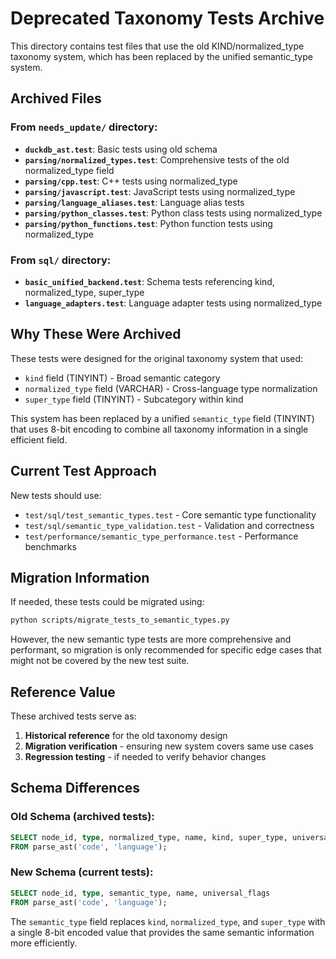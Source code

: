 # Deprecated Taxonomy Tests Archive

This directory contains test files that use the old KIND/normalized_type taxonomy system, which has been replaced by the unified semantic_type system.

## Archived Files

### From `needs_update/` directory:
- **`duckdb_ast.test`**: Basic tests using old schema
- **`parsing/normalized_types.test`**: Comprehensive tests of the old normalized_type field
- **`parsing/cpp.test`**: C++ tests using normalized_type
- **`parsing/javascript.test`**: JavaScript tests using normalized_type  
- **`parsing/language_aliases.test`**: Language alias tests
- **`parsing/python_classes.test`**: Python class tests using normalized_type
- **`parsing/python_functions.test`**: Python function tests using normalized_type

### From `sql/` directory:
- **`basic_unified_backend.test`**: Schema tests referencing kind, normalized_type, super_type
- **`language_adapters.test`**: Language adapter tests using normalized_type

## Why These Were Archived

These tests were designed for the original taxonomy system that used:
- `kind` field (TINYINT) - Broad semantic category
- `normalized_type` field (VARCHAR) - Cross-language type normalization  
- `super_type` field (TINYINT) - Subcategory within kind

This system has been replaced by a unified `semantic_type` field (TINYINT) that uses 8-bit encoding to combine all taxonomy information in a single efficient field.

## Current Test Approach

New tests should use:
- `test/sql/test_semantic_types.test` - Core semantic type functionality
- `test/sql/semantic_type_validation.test` - Validation and correctness
- `test/performance/semantic_type_performance.test` - Performance benchmarks

## Migration Information

If needed, these tests could be migrated using:
```bash
python scripts/migrate_tests_to_semantic_types.py
```

However, the new semantic type tests are more comprehensive and performant, so migration is only recommended for specific edge cases that might not be covered by the new test suite.

## Reference Value

These archived tests serve as:
1. **Historical reference** for the old taxonomy design
2. **Migration verification** - ensuring new system covers same use cases
3. **Regression testing** - if needed to verify behavior changes

## Schema Differences

### Old Schema (archived tests):
```sql
SELECT node_id, type, normalized_type, name, kind, super_type, universal_flags
FROM parse_ast('code', 'language');
```

### New Schema (current tests):
```sql  
SELECT node_id, type, semantic_type, name, universal_flags
FROM parse_ast('code', 'language');
```

The `semantic_type` field replaces `kind`, `normalized_type`, and `super_type` with a single 8-bit encoded value that provides the same semantic information more efficiently.